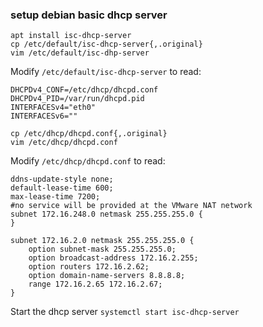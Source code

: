[//]: # (tags: dhcp isc-dhcp-server)
### setup debian basic dhcp server
```
apt install isc-dhcp-server
cp /etc/default/isc-dhcp-server{,.original}
vim /etc/default/isc-dhp-server
```
Modify `/etc/default/isc-dhcp-server` to read:
```
DHCPDv4_CONF=/etc/dhcp/dhcpd.conf
DHCPDv4_PID=/var/run/dhcpd.pid
INTERFACESv4="eth0"
INTERFACESv6=""
```
```
cp /etc/dhcp/dhcpd.conf{,.original}
vim /etc/dhcp/dhcpd.conf
```
Modify `/etc/dhcp/dhcpd.conf` to read:
```
ddns-update-style none;
default-lease-time 600;
max-lease-time 7200;
#no service will be provided at the VMware NAT network
subnet 172.16.248.0 netmask 255.255.255.0 {
}

subnet 172.16.2.0 netmask 255.255.255.0 {
    option subnet-mask 255.255.255.0;
    option broadcast-address 172.16.2.255;
    option routers 172.16.2.62;
    option domain-name-servers 8.8.8.8;
    range 172.16.2.65 172.16.2.67;
}
```
Start the dhcp server
`systemctl start isc-dhcp-server`
